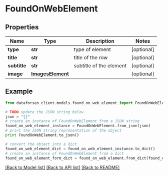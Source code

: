 # FoundOnWebElement


## Properties

Name | Type | Description | Notes
------------ | ------------- | ------------- | -------------
**type** | **str** | type of element | [optional] 
**title** | **str** | title of the row | [optional] 
**subtitle** | **str** | subtitle of the element | [optional] 
**image** | [**ImagesElement**](ImagesElement.md) |  | [optional] 

## Example

```python
from dataforseo_client.models.found_on_web_element import FoundOnWebElement

# TODO update the JSON string below
json = "{}"
# create an instance of FoundOnWebElement from a JSON string
found_on_web_element_instance = FoundOnWebElement.from_json(json)
# print the JSON string representation of the object
print FoundOnWebElement.to_json()

# convert the object into a dict
found_on_web_element_dict = found_on_web_element_instance.to_dict()
# create an instance of FoundOnWebElement from a dict
found_on_web_element_form_dict = found_on_web_element.from_dict(found_on_web_element_dict)
```
[[Back to Model list]](../README.md#documentation-for-models) [[Back to API list]](../README.md#documentation-for-api-endpoints) [[Back to README]](../README.md)


